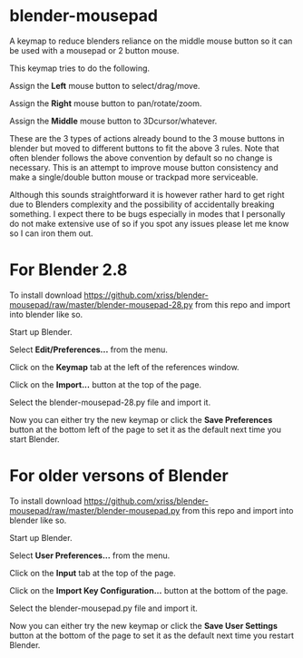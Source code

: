 # blender-mousepad

A keymap to reduce blenders reliance on the middle mouse button so it 
can be used with a mousepad or 2 button mouse.

This keymap tries to do the following.

Assign the **Left** mouse button to select/drag/move.

Assign the **Right** mouse button to pan/rotate/zoom.

Assign the **Middle** mouse button to 3Dcursor/whatever.

These are the 3 types of actions already bound to the 3 mouse buttons 
in blender but moved to different buttons to fit the above 3 rules. 
Note that often blender follows the above convention by default so no 
change is necessary. This is an attempt to improve mouse button 
consistency and make a single/double button mouse or trackpad more 
serviceable.

Although this sounds straightforward it is however rather hard to get 
right due to Blenders complexity and the possibility of accidentally 
breaking something. I expect there to be bugs especially in modes that 
I personally do not make extensive use of so if you spot any issues 
please let me know so I can iron them out.


# For Blender 2.8

To install download 
https://github.com/xriss/blender-mousepad/raw/master/blender-mousepad-28.py 
from this repo and import into blender like so.

Start up Blender.

Select **Edit/Preferences...** from the menu.

Click on the **Keymap** tab at the left of the references window.

Click on the **Import...** button at the top of the page.

Select the blender-mousepad-28.py file and import it.

Now you can either try the new keymap or click the **Save Preferences**
button at the bottom left of the page to set it as the default 
next time you start Blender.


# For older versons of Blender

To install download 
https://github.com/xriss/blender-mousepad/raw/master/blender-mousepad.py 
from this repo and import into blender like so.

Start up Blender.

Select **User Preferences...** from the menu.

Click on the **Input** tab at the top of the page.

Click on the **Import Key Configuration...** button at the bottom of 
the page.

Select the blender-mousepad.py file and import it.

Now you can either try the new keymap or click the **Save User 
Settings** button at the bottom of the page to set it as the default 
next time you restart Blender.
